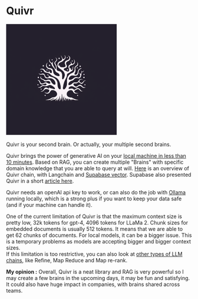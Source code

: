 # Quivr

<img src="../img/quivr.png" alt="quivr_logo" width="300"/>

Quivr is your second brain. Or actually, your multiple second brains.

Quivr brings the power of generative AI on your [local machine in less than 10 minutes](https://www.youtube.com/watch?v=cXBa6dZJN48). Based on RAG, you can create multiple "Brains" with specific domain knowledge that you are able to query at will. [Here](https://github.com/StanGirard/quivr/blob/4c89812832860591fb344719e7ed1200c529910b/docs/docs/Developers/contribution/chains/qa.md?plain=1#L25) is an overview of Quivr chain, with Langchain and [Supabase
vector](https://supabase.com/vector). Supabase also presented Quivr in a short [article here](https://supabase.com/customers/quivr).

Quivr needs an openAI api key to work, or can also do the job with [Ollama]() running locally, which is a strong plus if you want to keep your data safe (and if your machine can handle it).

One of the current limitation of Quivr is that the maximum context size is pretty low, 32k tokens for gpt-4, 4096 tokens for LLaMa 2. Chunk sizes for embedded documents is usually 512 tokens. It means that we are able to get 62 chunks of documents. For local models, it can be a bigger issue. This is a temporary problems as models are accepting bigger and bigger context sizes.  
If this limitation is too restrictive, you can also look at [other types of LLM chains](https://python.langchain.com/docs/modules/chains/document/), like Refine, Map Reduce and Map re-rank. 

**My opinion :** Overall, Quivr is a neat library and RAG is very powerful so I may create a few brains in the upcoming days, it may be fun and satisfying. It could also have huge impact in companies, with brains shared across teams.
